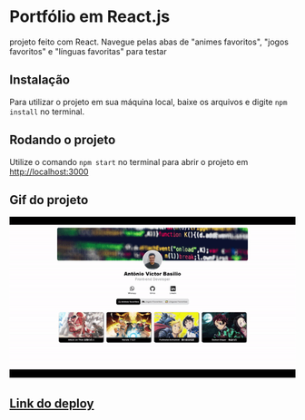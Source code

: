 # Portfólio em React.js

projeto feito com React. Navegue pelas abas de "animes favoritos", "jogos favoritos" e "línguas favoritas" para testar

## Instalação

Para utilizar o projeto em sua máquina local, baixe os arquivos e digite `npm install` no terminal. <br>

## Rodando o projeto

Utilize o comando `npm start` no terminal para abrir o projeto em [http://localhost:3000](http://localhost:3000)

## Gif do projeto

<img src="public/gifProjeto.gif"/>

## <a href="https://go-beyond-desafio-react.vercel.app/" target="_blank">Link do deploy</a>




